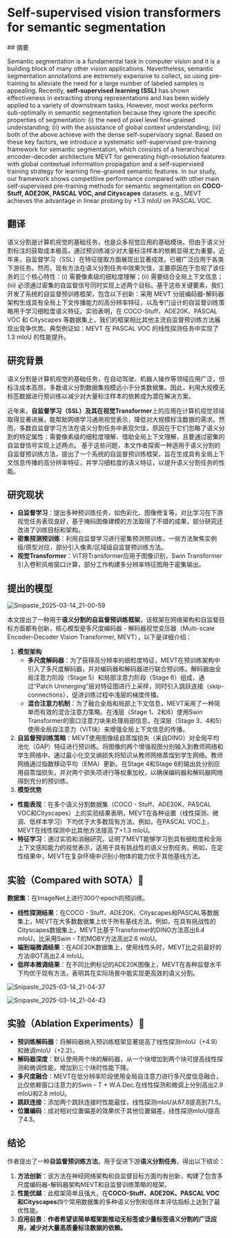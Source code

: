 # Self-supervised vision transformers for semantic segmentation
<ArticleMetadata/>
## 摘要

Semantic segmentation is a fundamental task in computer vision and it is a building block of many other vision applications. Nevertheless, semantic segmentation annotations are extremely expensive to collect, so using pre-training to alleviate the need for a large number of labeled samples is appealing. Recently, **self-supervised** **learning (SSL)** has shown effectiveness in extracting strong representations and has been widely applied to a variety of downstream tasks. However, most works perform sub-optimally in semantic segmentation because they ignore the specific properties of segmentation: (i) the need of pixel level fine-grained understanding; (ii) with the assistance of global context understanding; (iii) both of the above achieve with the dense self-supervisory signal. Based on these key factors, we introduce a systematic self-supervised pre-training framework for semantic segmentation, which consists of a hierarchical encoder–decoder architecture MEVT for generating high-resolution features with global contextual information propagation and a self-supervised training strategy for learning fine-grained semantic features. In our study, our framework shows competitive performance compared with other main self-supervised pre-training methods for semantic segmentation on **COCO-Stuff, ADE20K, PASCAL VOC, and Cityscapes** datasets. e.g., MEVT achieves the advantage in linear probing by +1.3 mIoU on PASCAL VOC.

## 翻译


语义分割是计算机视觉的基础任务，也是众多视觉应用的基础模块。但由于语义分割标注的获取成本极高，通过预训练减少对大量标注样本的依赖显得尤为重要。近年来，自监督学习（SSL）在特征提取方面展现出显著成效，已被广泛应用于各类下游任务。然而，现有方法在语义分割任务中效果欠佳，主要原因在于忽视了该任务的三个核心特性：(i) 需要像素级的细粒度理解；(ii) 需要结合全局上下文信息；(iii) 必须通过密集的自监督信号同时实现上述两个目标。基于这些关键要素，我们开发了系统的自监督预训练框架，包含以下创新：采用 MEVT 分层编码器-解码器架构生成具有全局上下文传播能力的高分辨率特征，以及专门设计的自监督训练策略用于学习细粒度语义特征。实验表明，在 COCO-Stuff、ADE20K、PASCAL VOC 和 Cityscapes 等数据集上，我们的框架相比其他主流自监督预训练方法展现出竞争优势。典型例证如：MEVT 在 PASCAL VOC 的线性探测任务中实现了 1.3 mIoU 的性能提升。

## 研究背景

语义分割是计算机视觉的基础任务，在自动驾驶、机器人操作等领域应用广泛，但标注成本高昂，多数语义分割数据集规模远小于分类数据集。因此，利用大规模无标签数据进行预训练以减少对大量标注样本的依赖成为潜在解决方案。 

近年来，**自监督学习（SSL）及其在视觉Transformer**上的应用在计算机视觉领域取得显著进展，能帮助网络学习通用视觉表示，降低对大规模标注数据的需求。然而，多数自监督学习方法在语义分割任务中表现欠佳，原因在于它们忽略了语义分割的特定属性：需要像素级的细粒度理解、借助全局上下文理解，且要通过密集的自监督信号实现上述两点。 基于这些问题，本文作者探索一种适用于语义分割的自监督预训练方法，提出了一个系统的自监督预训练框架，旨在生成具有全局上下文信息传播的高分辨率特征，并学习细粒度的语义特征，以提升语义分割任务的性能。 

## 研究现状

- **自监督学习**：提出多种预训练任务，如色彩化、图像修复等，对比学习在下游视觉任务表现良好，基于掩码图像建模的方法取得了不错的成果，部分研究还改进了训练目标和架构。
- **密集预测预训练**：利用自监督学习进行密集预测预训练，一些方法聚焦实例级/原型对应，部分引入像素/区域级自监督预训练方法。
- **视觉Transformer**：ViT将Transformer应用于图像识别，Swin Transformer引入卷积风格窗口计算，部分工作构建多分辨率特征图用于密集输出。

## 提出的模型

![Snipaste_2025-03-14_21-00-59](https://yangyang666.oss-cn-chengdu.aliyuncs.com/images/Snipaste_2025-03-14_21-00-59.png)





本文提出了一种用于**语义分割的自监督预训练框架**，该框架在网络架构和自监督目标方面都有创新，核心模型是多尺度编码器 - 解码器视觉变压器（Multi-scale Encoder–Decoder Vision Transformer, MEVT），以下是详细介绍： 

1. **模型架构**    
   - **多尺度解码器**：为了获得高分辨率的细粒度特征，MEVT在预训练架构中引入了多尺度解码器，并对编码器和解码器进行联合预训练。解码器由全局注意力阶段（Stage 5）和局部注意力阶段（Stage 6）组成，通过“Patch Unmerging”层对特征图进行上采样，同时引入跳跃连接（skip-connections），促进训练过程中浅层的梯度传播。    
   - **混合注意力机制**：为了融合全局和局部上下文信息，MEVT采用了一种简单而有效的混合注意力策略。在浅层（Stage 1、2和6）使用Swin Transformer的窗口注意力块来处理局部信息，在深层（Stage 3、4和5）使用全局自注意力（ViT块）来增强全局上下文信息的传播。 
2. **自监督预训练策略**：MEVT使用图像级自蒸馏损失（来自DINO）对全局平均池化（GAP）特征进行预训练。将图像的两个增强视图分别输入到教师网络和学生网络中，通过最小化交叉熵损失将知识从教师网络蒸馏到学生网络。教师网络通过指数移动平均（EMA）更新。在Stage 4和Stage 6的输出处分别应用自蒸馏损失，并对两个损失项进行等权重加权，以确保编码器和解码器网络得到充分的预训练。
3.  **模型优势**    
   - **性能表现**：在多个语义分割数据集（COCO - Stuff、ADE20K、PASCAL VOC和Cityscapes）上的实验结果表明，MEVT在各种设置（线性探测、微调、低样本学习）下均优于大多数现有方法。例如，在PASCAL VOC上，MEVT在线性探测中比其他方法提高了+1.3 mIoU。   
   - **特征学习**：通过实验和消融研究，证明了MEVT能够学习到具有细粒度和全局上下文感知能力的视觉表示，适用于具有挑战性的语义分割任务。例如，在定性结果中，MEVT在复杂环境中识别小物体的能力优于其他基线方法。 



## 实验（Compared with SOTA）:1st_place_medal:

**数据集**：在ImageNet上进行300个epoch的预训练。



- **线性探测结果**：在COCO - Stuff、ADE20K、Cityscapes和PASCAL等数据集上，MEVT在大多数数据集上优于所有基线方法。例如，在具有挑战性的Cityscapes数据集上，MEVT比基于Transformer的DINO方法高出8.4 mIoU，比采用Swin - T的MOBY方法高出2.6 mIoU。
- **端到端微调结果**：在ADE20K数据集上，使用线性头时，MEVT比之前最好的方法iBOT高出2.4 mIoU。
- **低样本微调结果**：在不同比例标记的ADE20K图像上，MEVT在各种监督水平下均优于现有方法，表明其在实际场景中能实现更高效的语义分割。



![Snipaste_2025-03-14_21-04-37](https://yangyang666.oss-cn-chengdu.aliyuncs.com/images/Snipaste_2025-03-14_21-04-37.png)



![Snipaste_2025-03-14_21-04-43](https://yangyang666.oss-cn-chengdu.aliyuncs.com/images/Snipaste_2025-03-14_21-04-43.png)



## 实验（Ablation Experiments）:1st_place_medal:

- **预训练解码器**：将解码器纳入预训练框架显著提高了线性探测mIoU（+4.9）和微调mIoU（+2.2）。
- **解码器深度**：默认使用两个块的解码器，从一个块增加到两个块可提高线性探测和微调性能，增加到三个块时性能下降。
- **多尺度融合**：MEVT在低分辨率阶段使用全局自注意力进行多尺度信息融合，比仅依赖窗口注意力的Swin - T + W.A.Dec.在线性探测和微调上分别高出2.9 mIoU和2.8 mIoU。
- **跳跃连接**：添加两个跳跃连接时性能最佳，线性探测mIoU从67.8提高到71.5。
- **位置编码**：成对相对位置偏差的效果优于其他位置偏差，线性探测mIoU提高了4.3。

## 结论

作者提出了一种**自监督预训练方法**，用于促进下游**语义分割任务**，得出以下结论：

1. **方法创新**：该方法在神经网络架构和自监督目标方面均有创新，构建了包含多尺度编码器-解码器架构MEVT和自监督训练策略的框架。
2. **性能优越**：此框架简单且强大，在**COCO-Stuff、ADE20K、PASCAL VOC和Cityscapes**四个常用数据集的多种语义分割和低样本评估指标上达到了最优性能。 
3. **应用前景**：**作者希望该简单框架能推动无标签或少量标签语义分割的广泛应用，减少对大量高质量标注数据的依赖。** 





